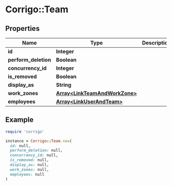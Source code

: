 # Corrigo::Team

## Properties

| Name | Type | Description | Notes |
| ---- | ---- | ----------- | ----- |
| **id** | **Integer** |  | [optional] |
| **perform_deletion** | **Boolean** |  | [optional] |
| **concurrency_id** | **Integer** |  | [optional] |
| **is_removed** | **Boolean** |  | [optional] |
| **display_as** | **String** |  | [optional] |
| **work_zones** | [**Array&lt;LinkTeamAndWorkZone&gt;**](LinkTeamAndWorkZone.md) |  | [optional] |
| **employees** | [**Array&lt;LinkUserAndTeam&gt;**](LinkUserAndTeam.md) |  | [optional] |

## Example

```ruby
require 'corrigo'

instance = Corrigo::Team.new(
  id: null,
  perform_deletion: null,
  concurrency_id: null,
  is_removed: null,
  display_as: null,
  work_zones: null,
  employees: null
)
```

